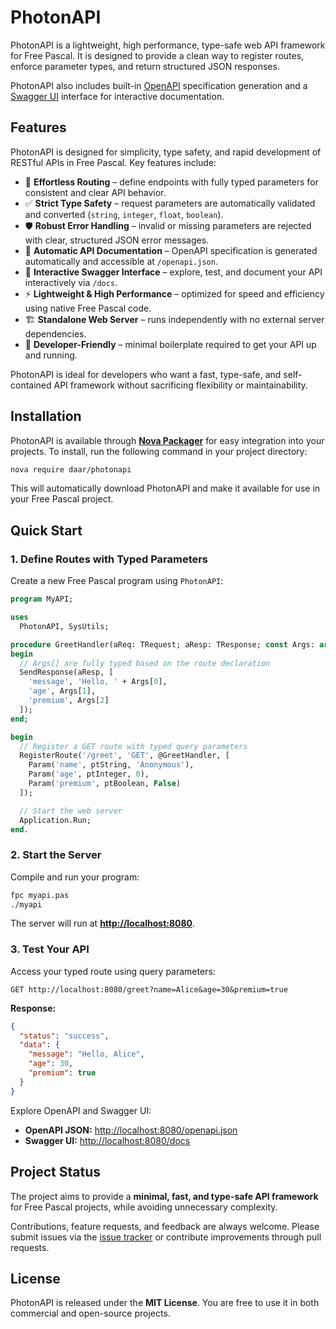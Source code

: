 # PhotonAPI

PhotonAPI is a lightweight, high performance, type-safe web API framework for Free Pascal. It is designed to provide a clean way to register routes, enforce parameter types, and return structured JSON responses.  

PhotonAPI also includes built-in [OpenAPI](https://swagger.io/specification/) specification generation and a [Swagger UI](https://swagger.io/) interface for interactive documentation.

## Features
PhotonAPI is designed for simplicity, type safety, and rapid development of RESTful APIs in Free Pascal. Key features include:

* 🚀 **Effortless Routing** – define endpoints with fully typed parameters for consistent and clear API behavior.
* ✅ **Strict Type Safety** – request parameters are automatically validated and converted (`string`, `integer`, `float`, `boolean`).
* 🛡️ **Robust Error Handling** – invalid or missing parameters are rejected with clear, structured JSON error messages.
* 📖 **Automatic API Documentation** – OpenAPI specification is generated automatically and accessible at `/openapi.json`.
* 🎨 **Interactive Swagger Interface** – explore, test, and document your API interactively via `/docs`.
* ⚡ **Lightweight & High Performance** – optimized for speed and efficiency using native Free Pascal code.
* 🏗️ **Standalone Web Server** – runs independently with no external server dependencies.
* 🔧 **Developer-Friendly** – minimal boilerplate required to get your API up and running.

PhotonAPI is ideal for developers who want a fast, type-safe, and self-contained API framework without sacrificing flexibility or maintainability.


## Installation

PhotonAPI is available through [**Nova Packager**](https://github.com/daar/nova) for easy integration into your projects. To install, run the following command in your project directory:

```bash
nova require daar/photonapi
```

This will automatically download PhotonAPI and make it available for use in your Free Pascal project.


## Quick Start

### 1. Define Routes with Typed Parameters

Create a new Free Pascal program using `PhotonAPI`:

```pascal
program MyAPI;

uses
  PhotonAPI, SysUtils;

procedure GreetHandler(aReq: TRequest; aResp: TResponse; const Args: array of variant);
begin
  // Args[] are fully typed based on the route declaration
  SendResponse(aResp, [
    'message', 'Hello, ' + Args[0],
    'age', Args[1],
    'premium', Args[2]
  ]);
end;

begin
  // Register a GET route with typed query parameters
  RegisterRoute('/greet', 'GET', @GreetHandler, [
    Param('name', ptString, 'Anonymous'),
    Param('age', ptInteger, 0),
    Param('premium', ptBoolean, False)
  ]);

  // Start the web server
  Application.Run;
end.
```

### 2. Start the Server

Compile and run your program:

```bash
fpc myapi.pas
./myapi
```

The server will run at **[http://localhost:8080](http://localhost:8080)**.

### 3. Test Your API

Access your typed route using query parameters:

```http
GET http://localhost:8080/greet?name=Alice&age=30&premium=true
```

**Response:**

```json
{
  "status": "success",
  "data": {
    "message": "Hello, Alice",
    "age": 30,
    "premium": true
  }
}
```

Explore OpenAPI and Swagger UI:

* **OpenAPI JSON:** [http://localhost:8080/openapi.json](http://localhost:8080/openapi.json)
* **Swagger UI:** [http://localhost:8080/docs](http://localhost:8080/docs)


## Project Status

The project aims to provide a **minimal, fast, and type-safe API framework** for Free Pascal projects, while avoiding unnecessary complexity.

Contributions, feature requests, and feedback are always welcome. Please submit issues via the [issue tracker](https://github.com/daar/photonapi/issues) or contribute improvements through pull requests.



## License

PhotonAPI is released under the **MIT License**.
You are free to use it in both commercial and open-source projects.